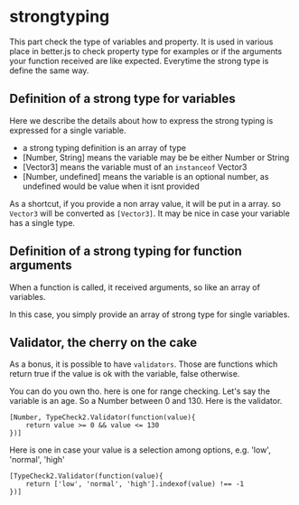 strongtyping
============

This part check the type of variables and property.
It is used in various place in better.js to check 
property type for examples
or 
if the arguments your function received are like expected.
Everytime the strong type is define the same way.

## Definition of a strong type for variables

Here we describe the details about how to express the strong typing
is expressed for a single variable.

* a strong typing definition is an array of type
* [Number, String] means the variable may be be either Number or String
* [Vector3] means the variable must of an ```instanceof``` Vector3
* [Number, undefined] means the variable is an optional number, 
as undefined would be value when it isnt provided

As a shortcut, if you provide a non array value, it will be put in a array.
so ```Vector3``` will be converted as ```[Vector3]```.
It may be nice in case your variable has a single type.

## Definition of a strong typing for function arguments
When a function is called, it received arguments,
so like an array of variables.

In this case, you simply provide an array of strong type for single variables.

## Validator, the cherry on the cake

As a bonus, it is possible to have ```validators```.
Those are functions which return true if the value is ok with the variable, false otherwise.

You can do you own tho. here is one for range checking. Let's say the variable is an age.
So a Number between 0 and 130. Here is the validator.

```
[Number, TypeCheck2.Validator(function(value){
	return value >= 0 && value <= 130	
})]
```

Here is one in case your value is a selection among options, e.g. 'low', 'normal', 'high'

```
[TypeCheck2.Validator(function(value){
	return ['low', 'normal', 'high'].indexof(value) !== -1
})]
```



